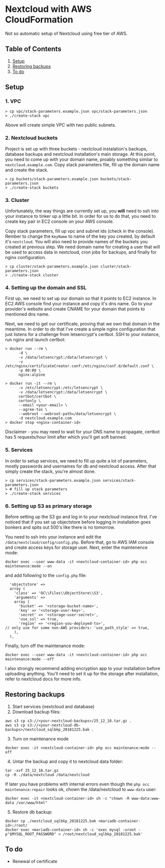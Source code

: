 # Nextcloud with AWS CloudFormation
Not so automatic setup of Nextcloud using free tier of AWS.

## Table of Contents
1. [Setup](#setup)
2. [Restoring backups](#restoring-backups)
3. [To do](#to-do)


## Setup
### 1. VPC
```
> cp vpc/stack-parameters.example.json vpc/stack-parameters.json
> ./create-stack vpc
```
Above will create simple VPC with two public subnets.

### 2. Nextcloud buckets
Project is set up with three buckets - nextcloud instalation's backups, database backups and nextcloud installation's main storage. At this point, you need to come up with your domain name, proably something similar to `nextcloud.example.com`. Copy stack parameters file, fill up the domain name and create the stack.
```
> cp buckets/stack-parameters.example.json buckets/stack-parameters.json
> ./create-stack buckets
```

### 3. Cluster
Unfortunately, the way things are currently set up, you **will** need to ssh into your instance to tinker up a little bit. In order for us to do that, you need to create key pair in EC2 console on your AWS console.

Copy stack parameters, fill up vpc and subnet ids (check in the console). Rember to change the `KeyName` to name of the key you created, by default it's `nextcloud`. You will also need to provide names of the buckets you created at previous step. We need domain name for creating a user that will be used to access data in nextcloud, cron jobs for backups, and finally for nginx configuration.
```
> cp cluster/stack-parameters.example.json cluster/stack-parameters.json
> ./create-stack cluster
```

### 4. Setting up the domain and SSL
First up, we need to set up our domain so that it points to EC2 instance. In EC2 AWS console find your instance and copy it's dns name. Go to your provider's website and create CNAME for your domain that points to mentioned dns name.

Next, we need to get our certificate, proving that we own that domain in the meantime. In order to do that I've create a simple nginx configuration that just listens for a challenge from letsencrypt's certbot. SSH to your instance, run nginx and launch certbot:
```
> docker run --rm \
      -d \
      -v /data/letsencrypt:/data/letsencrypt \
      -v /etc/nginx/certificateCreator.conf:/etc/nginx/conf.d/default.conf \
      -p 80:80 \
      nginx:alpine

> docker run -it --rm \
      -v /etc/letsencrypt:/etc/letsencrypt \
      -v /data/letsencrypt:/data/letsencrypt \
      certbot/certbot \
      certonly \
      --email <your-email> \
      --agree-tos \
      --webroot --webroot-path=/data/letsencrypt \
      -d nextcloud.example.com
> docker stop <nginx-container-id>
```
Disclaimer - you may need to wait for your DNS name to propagate, certbot has 5 requests/hour limit after which you'll get soft banned.

### 5. Services
In order to setup services, we need to fill up quite a lot of parameters, mostly passwords and usernames for db and nextcloud access. After that simply create the stack, you're almost done.
```
> cp services/stack-parameters.example.json services/stack-parameters.json
> # fill up stack parameters
> ./create-stack services
```

### 6. Setting up S3 as primary storage
Before setting up the S3 go and log in to your nextcloud instance first. I've noticed that if you set up objectstore before logging in installation goes bonkers and spits out 500's like there is no tomorrow.

You need to ssh into your instance and edit the `/data/nextcloud/config/config.php`. Before that, go to AWS IAM console and create access keys for storage user. Next, enter the maintenence mode:
```
docker exec --user www-data -it <nextcloud-container-id> php occ maintenance:mode --on
```
and add following to the `config.php` file:
```
  'objectstore' =>
  array (
    'class' => 'OC\\Files\\ObjectStore\\S3',
    'arguments' =>
    array (
      'bucket' => '<storage-bucket-name>',
      'key' => '<storage-user-key>',
      'secret' => '<storage-user-secret>',
      'use_ssl' => true,
      'region' => '<region-you-deployed-to>',
// only use for some non-AWS providers: 'use_path_style' => true,
    ),
  ),
```
Finally, turn off the maintenance mode:
```
docker exec --user www-data -it <nextcloud-container-id> php occ maintenance:mode --off
```
I also strongly recommend adding encryption app to your installation before uploading anything. You'll need to set it up for the storage after installation, refer to nextcloud docs for more info.


## Restoring backups
1. Start services (nextcloud and database)
2. Download backup files:
```
aws s3 cp s3://<your-nextcloud-backups>/25_12_18.tar.gz .
aws s3 cp s3://<your-nextcloud-db-backups>/nextcloud_sqlbkp_20181225.bak .
```
3. Turn on maintenance mode
```
docker exec -it <nextcloud-container-id> php occ maintenance:mode --off
```
4. Untar the backup and copy it to nextcloud data folder:
```
tar -xvf 25_12_18.tar.gz
cp -R ./data/nextcloud /data/nextcloud
```
If later you have problems with internal errors even though the `php occ maintenance:repair` looks ok, chown the /data/nextcloud to `www-data` user:
```
docker exec -it <nextcloud-container-id> sh -c "chown -R www-data:www-data /var/www/html"
```
5. Restore db backup:
```
docker cp ./nextcloud_sqlbkp_20181225.bak <mariadb-container-id>:/root/
docker exec <mariadb-container-id> sh -c 'exec mysql -uroot -p"$MYSQL_ROOT_PASSWORD" < /root/nextcloud_sqlbkp_20181225.bak'

```

## To do
- Renewal of certificate
